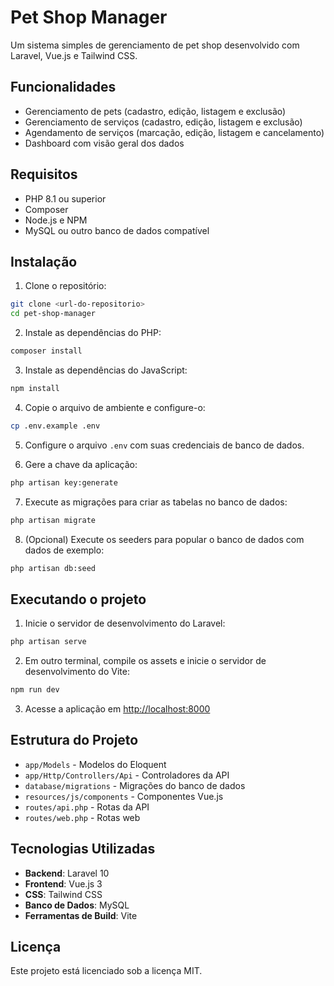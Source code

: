 # Pet Shop Manager

Um sistema simples de gerenciamento de pet shop desenvolvido com Laravel, Vue.js e Tailwind CSS.

## Funcionalidades

- Gerenciamento de pets (cadastro, edição, listagem e exclusão)
- Gerenciamento de serviços (cadastro, edição, listagem e exclusão)
- Agendamento de serviços (marcação, edição, listagem e cancelamento)
- Dashboard com visão geral dos dados

## Requisitos

- PHP 8.1 ou superior
- Composer
- Node.js e NPM
- MySQL ou outro banco de dados compatível

## Instalação

1. Clone o repositório:
```bash
git clone <url-do-repositorio>
cd pet-shop-manager
```

2. Instale as dependências do PHP:
```bash
composer install
```

3. Instale as dependências do JavaScript:
```bash
npm install
```

4. Copie o arquivo de ambiente e configure-o:
```bash
cp .env.example .env
```

5. Configure o arquivo `.env` com suas credenciais de banco de dados.

6. Gere a chave da aplicação:
```bash
php artisan key:generate
```

7. Execute as migrações para criar as tabelas no banco de dados:
```bash
php artisan migrate
```

8. (Opcional) Execute os seeders para popular o banco de dados com dados de exemplo:
```bash
php artisan db:seed
```

## Executando o projeto

1. Inicie o servidor de desenvolvimento do Laravel:
```bash
php artisan serve
```

2. Em outro terminal, compile os assets e inicie o servidor de desenvolvimento do Vite:
```bash
npm run dev
```

3. Acesse a aplicação em [http://localhost:8000](http://localhost:8000)

## Estrutura do Projeto

- `app/Models` - Modelos do Eloquent
- `app/Http/Controllers/Api` - Controladores da API
- `database/migrations` - Migrações do banco de dados
- `resources/js/components` - Componentes Vue.js
- `routes/api.php` - Rotas da API
- `routes/web.php` - Rotas web

## Tecnologias Utilizadas

- **Backend**: Laravel 10
- **Frontend**: Vue.js 3
- **CSS**: Tailwind CSS
- **Banco de Dados**: MySQL
- **Ferramentas de Build**: Vite

## Licença

Este projeto está licenciado sob a licença MIT.
